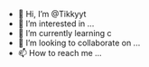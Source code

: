 - 👋 Hi, I’m @Tikkyyt
- 👀 I’m interested in ...
- 🌱 I’m currently learning c
- 💞️ I’m looking to collaborate on ...
- 📫 How to reach me ...

<!---
Tikkyyt/Tikkyyt is a ✨ special ✨ repository because its `README.md` (this file) appears on your GitHub profile.
You can click the Preview link to take a look at your changes.
--->

